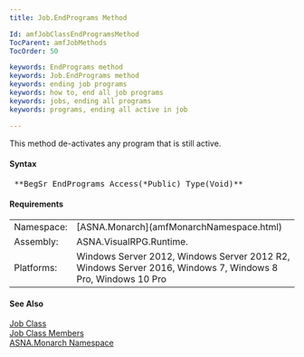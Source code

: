 ```yaml
---
title: Job.EndPrograms Method

Id: amfJobClassEndProgramsMethod
TocParent: amfJobMethods
TocOrder: 50

keywords: EndPrograms method
keywords: Job.EndPrograms method
keywords: ending job programs
keywords: how to, end all job programs
keywords: jobs, ending all programs
keywords: programs, ending all active in job

---
```


This method de-activates any program that is still active.
<!-- start -->

#### Syntax
<pre class="prettyprint"> **BegSr EndPrograms Access(*Public) Type(Void)**       </pre>

<!-- start -->

#### Requirements
<table class="dttable" cellspacing="0" cellpadding="4" width="60%">
           <colgroup>
            <col width="15%" style="font-weight:bold" />
            <col width="85%" />
          </colgroup>
          <tr>
            <td>Namespace:</td>
            <td>[ASNA.Monarch](amfMonarchNamespace.html)</td>
          </tr>
          <tr>
            <td>Assembly:</td>
            <td>ASNA.VisualRPG.Runtime.</td>
          </tr>
         <tr>
            <td>Platforms:</td>
            <td> Windows Server 2012, Windows Server 2012 R2, Windows Server 2016, Windows 7, Windows 8 Pro, Windows 10 Pro</td>
         </tr>
</table>

<!-- end -->

#### See Also
[Job Class](amfJobClass.html) <br clear="none" /> [Job Class Members](amfJobMembers.html) <br clear="none" /> [ASNA.Monarch Namespace](amfMonarchNamespace.html) 
